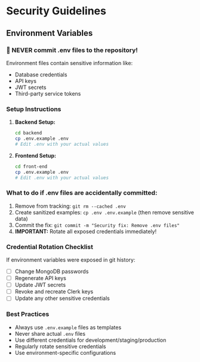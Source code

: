 # Security Guidelines

## Environment Variables

### 🚨 NEVER commit .env files to the repository!

Environment files contain sensitive information like:
- Database credentials
- API keys
- JWT secrets
- Third-party service tokens

### Setup Instructions

1. **Backend Setup:**
   ```bash
   cd backend
   cp .env.example .env
   # Edit .env with your actual values
   ```

2. **Frontend Setup:**
   ```bash
   cd front-end
   cp .env.example .env
   # Edit .env with your actual values
   ```

### What to do if .env files are accidentally committed:

1. Remove from tracking: `git rm --cached .env`
2. Create sanitized examples: `cp .env .env.example` (then remove sensitive data)
3. Commit the fix: `git commit -m "Security fix: Remove .env files"`
4. **IMPORTANT:** Rotate all exposed credentials immediately!

### Credential Rotation Checklist

If environment variables were exposed in git history:
- [ ] Change MongoDB passwords
- [ ] Regenerate API keys
- [ ] Update JWT secrets
- [ ] Revoke and recreate Clerk keys
- [ ] Update any other sensitive credentials

### Best Practices

- Always use `.env.example` files as templates
- Never share actual `.env` files
- Use different credentials for development/staging/production
- Regularly rotate sensitive credentials
- Use environment-specific configurations